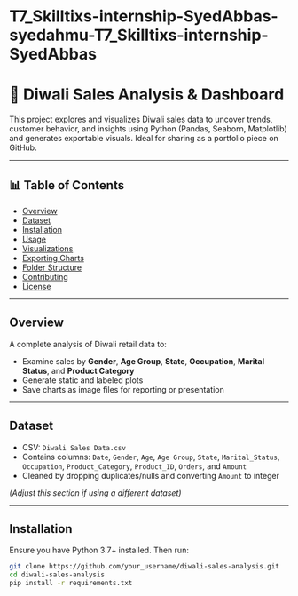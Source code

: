 # T7_Skilltixs-internship-SyedAbbas-syedahmu-T7_Skilltixs-internship-SyedAbbas

# 🎉 Diwali Sales Analysis & Dashboard

This project explores and visualizes Diwali sales data to uncover trends, customer behavior, and insights using Python (Pandas, Seaborn, Matplotlib) and generates exportable visuals. Ideal for sharing as a portfolio piece on GitHub.

---

## 📊 Table of Contents
- [Overview](#overview)  
- [Dataset](#dataset)  
- [Installation](#installation)  
- [Usage](#usage)  
- [Visualizations](#visualizations)  
- [Exporting Charts](#exporting-charts)  
- [Folder Structure](#folder-structure)  
- [Contributing](#contributing)  
- [License](#license)

---

## Overview
A complete analysis of Diwali retail data to:
- Examine sales by **Gender**, **Age Group**, **State**, **Occupation**, **Marital Status**, and **Product Category**
- Generate static and labeled plots
- Save charts as image files for reporting or presentation

---

## Dataset
- CSV: `Diwali Sales Data.csv`
- Contains columns: `Date`, `Gender`, `Age`, `Age Group`, `State`, `Marital_Status`, `Occupation`, `Product_Category`, `Product_ID`, `Orders`, and `Amount`
- Cleaned by dropping duplicates/nulls and converting `Amount` to integer

*(Adjust this section if using a different dataset)*

---

## Installation

Ensure you have Python 3.7+ installed. Then run:

```bash
git clone https://github.com/your_username/diwali-sales-analysis.git
cd diwali-sales-analysis
pip install -r requirements.txt
